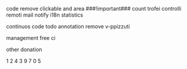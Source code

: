 code
remove clickable and area
###!important### count trofei
controlli remoti
mail notify
i18n
statistics

continuos code
todo annotation
remove v-ppizzuti

management
free ci

other
donation

1 2 4 3 9 7 0 5
